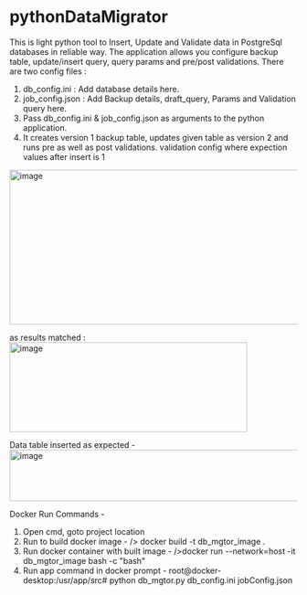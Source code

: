 # pythonDataMigrator

This is light python tool to Insert, Update and Validate data in PostgreSql databases in reliable way.
The application allows you configure backup table, update/insert query, query params and pre/post validations.
There are two config files :
   1) db_config.ini : Add database details here.
   2) job_config.json : Add Backup details, draft_query, Params and Validation query here.
   3) Pass db_config.ini & job_config.json as arguments to the python application.
   4) It creates version 1 backup table, updates given table as version 2 and runs pre as well as post validations.
validation config where expection values after insert is 1
<img width="901" height="271" alt="image" src="https://github.com/user-attachments/assets/371e29d7-08eb-4d77-a4de-ff2489b916cb" />

as results matched : 
<img width="416" height="157" alt="image" src="https://github.com/user-attachments/assets/a3943902-ee8a-4239-aea5-1a0d9cbe4e98" />

Data table inserted as expected - 
<img width="933" height="90" alt="image" src="https://github.com/user-attachments/assets/ceaf804d-b8ef-4ee2-8c6b-5980256c150e" />

Docker Run Commands - 
1) Open cmd, goto project location
2) Run to build docker image - /> docker build -t db_mgtor_image .
3) Run docker container with built image - />docker run --network=host -it db_mgtor_image bash -c "bash"
4) Run app command in docker prompt - root@docker-desktop:/usr/app/src# python db_mgtor.py db_config.ini jobConfig.json

      
      
